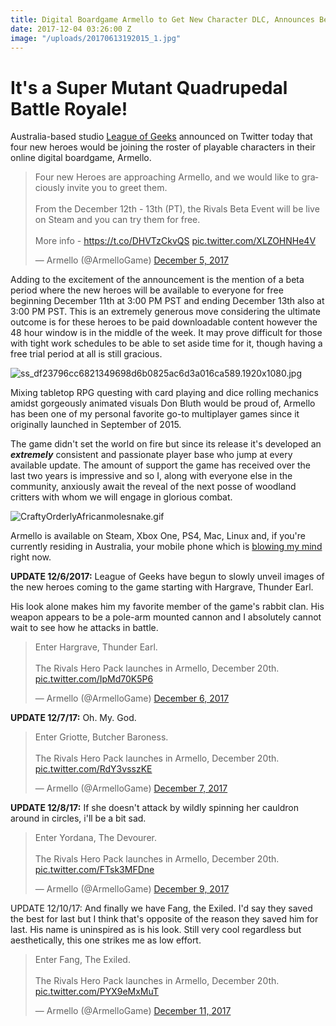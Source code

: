 ```yaml
---
title: Digital Boardgame Armello to Get New Character DLC, Announces Beta
date: 2017-12-04 03:26:00 Z
image: "/uploads/20170613192015_1.jpg"
---
```


# It's a Super Mutant Quadrupedal Battle Royale! 

Australia-based studio [League of Geeks](http://leagueofgeeks.com/) announced on Twitter today that four new heroes would be joining the roster of playable characters in their online digital boardgame, Armello. 

 <blockquote class="twitter-tweet" data-lang="en"><p lang="en" dir="ltr">Four new Heroes are approaching Armello, and we would like to graciously invite you to greet them.<br><br>From the December 12th - 13th (PT), the Rivals Beta Event will be live on Steam and you can try them for free.<br><br>More info - <a href="https://t.co/DHVTzCkvQS">https://t.co/DHVTzCkvQS</a> <a href="https://t.co/XLZOHNHe4V">pic.twitter.com/XLZOHNHe4V</a></p>&mdash; Armello (@ArmelloGame) <a href="https://twitter.com/ArmelloGame/status/937847835533369345?ref_src=twsrc%5Etfw">December 5, 2017</a></blockquote>
<script async src="https://platform.twitter.com/widgets.js" charset="utf-8"></script>

Adding to the excitement of the announcement is the mention of a beta period where the new heroes will be available to everyone for free beginning December 11th at 3:00 PM PST and ending December 13th also at 3:00 PM PST. This is an extremely generous move considering the ultimate outcome is for these heroes to be paid downloadable content however the 48 hour window is in the middle of the week. It may prove difficult for those with tight work schedules to be able to set aside time for it, though having a free trial period at all is still gracious. 

![ss_df23796cc6821349698d6b0825ac6d3a016ca589.1920x1080.jpg](/uploads/ss_df23796cc6821349698d6b0825ac6d3a016ca589.1920x1080.jpg)

Mixing tabletop RPG questing with card playing and dice rolling mechanics amidst gorgeously animated visuals Don Bluth would be proud of, Armello has been one of my personal favorite go-to multiplayer games since it originally launched in September of 2015. 

The game didn't set the world on fire but since its release it's developed an ***extremely*** consistent and passionate player base who jump at every available update. The amount of support the game has received over the last two years is impressive and so I, along with everyone else in the community, anxiously await the reveal of the next posse of woodland critters with whom we will engage in glorious combat.  

![CraftyOrderlyAfricanmolesnake.gif](/uploads/CraftyOrderlyAfricanmolesnake.gif)

Armello is available on Steam, Xbox One, PS4, Mac, Linux and, if you're currently residing in Australia, your mobile phone which is [blowing my mind](https://www.youtube.com/watch?v=D1PQ8rCYZNM) right now. 

**UPDATE 12/6/2017:** League of Geeks have begun to slowly unveil images of the new heroes coming to the game starting with Hargrave, Thunder Earl. 

His look alone makes him my favorite member of the game's rabbit clan. His weapon appears to be a pole-arm mounted cannon and I absolutely cannot wait to see how he attacks in battle. 

<blockquote class="twitter-tweet" data-lang="en"><p lang="en" dir="ltr">Enter Hargrave, Thunder Earl.<br><br>The Rivals Hero Pack launches in Armello, December 20th. <a href="https://t.co/IpMd70K5P6">pic.twitter.com/IpMd70K5P6</a></p>&mdash; Armello (@ArmelloGame) <a href="https://twitter.com/ArmelloGame/status/938438140485914625?ref_src=twsrc%5Etfw">December 6, 2017</a></blockquote>
<script async src="https://platform.twitter.com/widgets.js" charset="utf-8"></script>

**UPDATE 12/7/17:** Oh. My. God. 

<blockquote class="twitter-tweet" data-lang="en"><p lang="en" dir="ltr">Enter Griotte, Butcher Baroness.<br><br>The Rivals Hero Pack launches in Armello, December 20th. <a href="https://t.co/RdY3vsszKE">pic.twitter.com/RdY3vsszKE</a></p>&mdash; Armello (@ArmelloGame) <a href="https://twitter.com/ArmelloGame/status/938800521271435264?ref_src=twsrc%5Etfw">December 7, 2017</a></blockquote>
<script async src="https://platform.twitter.com/widgets.js" charset="utf-8"></script>

**UPDATE 12/8/17:** If she doesn't attack by wildly spinning her cauldron around in circles, i'll be a bit sad. 

<blockquote class="twitter-tweet" data-lang="en"><p lang="en" dir="ltr">Enter Yordana, The Devourer.<br><br>The Rivals Hero Pack launches in Armello, December 20th. <a href="https://t.co/FTsk3MFDne">pic.twitter.com/FTsk3MFDne</a></p>&mdash; Armello (@ArmelloGame) <a href="https://twitter.com/ArmelloGame/status/939283703204683776?ref_src=twsrc%5Etfw">December 9, 2017</a></blockquote>
<script async src="https://platform.twitter.com/widgets.js" charset="utf-8"></script>

UPDATE 12/10/17: And finally we have Fang, the Exiled. I'd say they saved the best for last but I think that's opposite of the reason they saved him for last. His name is uninspired as is his look. Still very cool regardless but aesthetically, this one strikes me as low effort. 

<blockquote class="twitter-tweet" data-lang="en"><p lang="en" dir="ltr">Enter Fang, The Exiled.<br><br>The Rivals Hero Pack launches in Armello, December 20th. <a href="https://t.co/PYX9eMxMuT">pic.twitter.com/PYX9eMxMuT</a></p>&mdash; Armello (@ArmelloGame) <a href="https://twitter.com/ArmelloGame/status/940008987088642051?ref_src=twsrc%5Etfw">December 11, 2017</a></blockquote>
<script async src="https://platform.twitter.com/widgets.js" charset="utf-8"></script>



